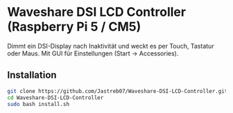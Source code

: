 # Waveshare DSI LCD Controller (Raspberry Pi 5 / CM5)

Dimmt ein DSI-Display nach Inaktivität und weckt es per Touch, Tastatur oder Maus. Mit GUI für Einstellungen (Start → Accessories).

## Installation

```bash
git clone https://github.com/Jastreb07/Waveshare-DSI-LCD-Controller.git
cd Waveshare-DSI-LCD-Controller
sudo bash install.sh
